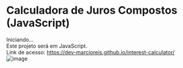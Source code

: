 # Calculadora de Juros Compostos (JavaScript)
Iniciando...<br>
Este projeto será em JavaScript.<br>
Link de acesso: https://dev-marcioreis.github.io/interest-calculator/
![image](https://user-images.githubusercontent.com/122680054/228599227-53742961-961e-48c4-bf75-e65a08729da5.png)

